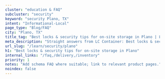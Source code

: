 ```yaml
---
cluster: "education & FAQ"
subcluster: "security"
keyword: "security Plano, TX"
intent: "Informational-Local"
page_type: "Blog/FAQ"
city: "Plano, TX"
title_tag: "Best locks & security tips for on-site storage in Plano | LC Container"
meta_description: "Straight answers from LC Container: Best locks & security tips for on-site storage in Plano. Local expertise Since 2003."
url_slug: "/learn/security/plano"
h1: "Best locks & security tips for on-site storage in Plano"
internal_links: "/faq,/delivery,/inventory"
priority: 1
notes: "Add schema FAQ where suitable; link to relevant product pages."
noindex: false
---
```


<!-- TODO: Add unique city/inventory copy, images, and internal links here. -->
